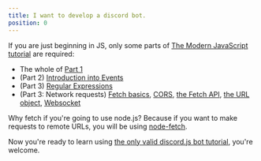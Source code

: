 ```yaml
---
title: I want to develop a discord bot.
position: 0
---
```


If you are just beginning in JS, only some parts of [The Modern JavaScript tutorial](<http://javascript.info/>) are required:
- The whole of [Part 1](<http://javascript.info/js>)
- (Part 2) [Introduction into Events](<http://javascript.info/events>)
- (Part 3) [Regular Expressions](<http://javascript.info/regular-expressions>)
- (Part 3: Network requests) [Fetch basics](<http://javascript.info/fetch-basics>), [CORS](<http://javascript.info/fetch-crossorigin>), [the Fetch API](<http://javascript.info/fetch-api>), [the URL object](<http://javascript.info/url>), [Websocket](<http://javascript.info/websocket>)

Why fetch if you're going to use node.js? Because if you want to make requests to remote URLs, you will be using [node-fetch](<https://www.npmjs.com/package/node-fetch>).

Now you're ready to learn using [the only valid discord.js bot tutorial](<https://discordjs.guide/>), you're welcome.
